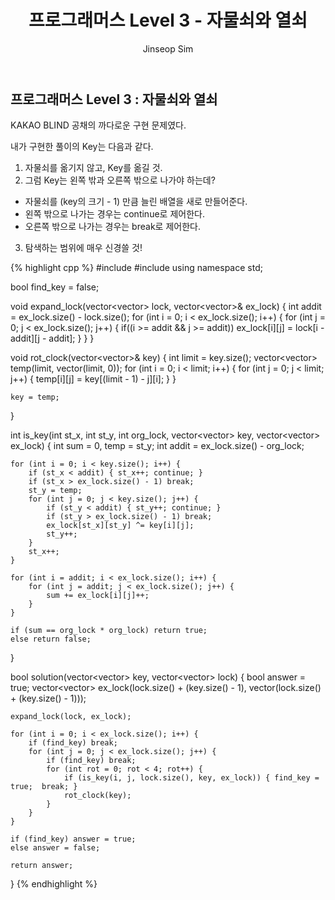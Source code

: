 ﻿---
layout: post
title: "프로그래머스 Level 3 - 자물쇠와 열쇠"
categories: Programmers
tags: [cpp]
author:
  - Jinseop Sim
---

## 프로그래머스 Level 3 : 자물쇠와 열쇠

KAKAO BLIND 공채의 까다로운 구현 문제였다.  

내가 구현한 풀이의 Key는 다음과 같다.  

1. 자물쇠를 옮기지 않고, Key를 옮길 것.
2. 그럼 Key는 왼쪽 밖과 오른쪽 밖으로 나가야 하는데?
  - 자물쇠를 (key의 크기 - 1) 만큼 늘린 배열을 새로 만들어준다.
  - 왼쪽 밖으로 나가는 경우는 continue로 제어한다.
  - 오른쪽 밖으로 나가는 경우는 break로 제어한다.
3. 탐색하는 범위에 매우 신경쓸 것!

{% highlight cpp %}
#include <string>
#include <vector>
using namespace std;

bool find_key = false;

void expand_lock(vector<vector<int>> lock, vector<vector<int>>& ex_lock) {
    int addit = ex_lock.size() - lock.size();
    for (int i = 0; i < ex_lock.size(); i++) {
        for (int j = 0; j < ex_lock.size(); j++) {
            if((i >= addit && j >= addit))
                ex_lock[i][j] = lock[i - addit][j - addit];
        }
    }
}

void rot_clock(vector<vector<int>>& key) {
    int limit = key.size();
    vector<vector<int>> temp(limit, vector<int>(limit, 0));
    for (int i = 0; i < limit; i++) {
        for (int j = 0; j < limit; j++) {
            temp[i][j] = key[(limit - 1) - j][i];
        }
    }

    key = temp;
}

int is_key(int st_x, int st_y, int org_lock, vector<vector<int>> key, vector<vector<int>> ex_lock) {
    int sum = 0, temp = st_y;
    int addit = ex_lock.size() - org_lock;

    for (int i = 0; i < key.size(); i++) {
        if (st_x < addit) { st_x++; continue; }
        if (st_x > ex_lock.size() - 1) break;
        st_y = temp;
        for (int j = 0; j < key.size(); j++) {
            if (st_y < addit) { st_y++; continue; }
            if (st_y > ex_lock.size() - 1) break;
            ex_lock[st_x][st_y] ^= key[i][j];
            st_y++;
        }
        st_x++;
    }

    for (int i = addit; i < ex_lock.size(); i++) {
        for (int j = addit; j < ex_lock.size(); j++) {
            sum += ex_lock[i][j]++;
        }
    }

    if (sum == org_lock * org_lock) return true;
    else return false;
}

bool solution(vector<vector<int>> key, vector<vector<int>> lock) {
    bool answer = true;
    vector<vector<int>> ex_lock(lock.size() + (key.size() - 1), vector<int>(lock.size() + (key.size() - 1)));

    expand_lock(lock, ex_lock);

    for (int i = 0; i < ex_lock.size(); i++) {
        if (find_key) break;
        for (int j = 0; j < ex_lock.size(); j++) {
            if (find_key) break;
            for (int rot = 0; rot < 4; rot++) {
                if (is_key(i, j, lock.size(), key, ex_lock)) { find_key = true;  break; }
                rot_clock(key);
            }
        }
    }
    
    if (find_key) answer = true;
    else answer = false;
    
    return answer;
}
{% endhighlight %}